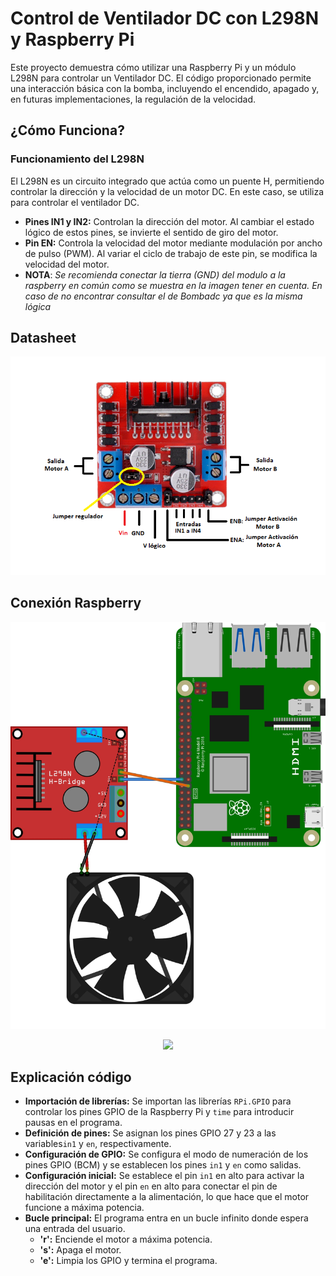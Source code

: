  # Control de Ventilador DC con L298N y Raspberry Pi

 Este proyecto demuestra cómo utilizar una Raspberry Pi y un módulo L298N para controlar un Ventilador DC. El código proporcionado permite una interacción básica con la bomba, incluyendo el encendido, apagado y, en futuras implementaciones, la regulación de la velocidad.

 ## ¿Cómo Funciona?
 ### Funcionamiento del L298N
 El L298N es un circuito integrado que actúa como un puente H, permitiendo controlar la dirección y la velocidad de un motor DC. En este caso, se utiliza para controlar el ventilador DC.

- **Pines IN1 y IN2:** Controlan la dirección del motor. Al cambiar el estado lógico de estos pines, se invierte el sentido de giro del motor.
- **Pin EN:** Controla la velocidad del motor mediante modulación por ancho de pulso (PWM). Al variar el ciclo de trabajo de este pin, se modifica la velocidad del motor.
- **NOTA**: *Se recomienda conectar la tierra (GND) del modulo a la raspberry en común como  se muestra en la imagen tener en cuenta. En caso de no encontrar consultar el de Bombadc ya que es la misma lógica*

## Datasheet

<p align="center">
    <img src="IMG\L298N.png">
</p>

## Conexión Raspberry 

<p align="center">
    <img src="IMG\ventilador.png">
</p>
<p align="center">
    <img src="IMG\ventilador_esquemático.png">
</p>

## Explicación código

- **Importación de librerías:** Se importan las librerías `RPi.GPIO`  para controlar los pines GPIO de la Raspberry Pi y `time` para introducir pausas en el programa.
- **Definición de pines:** Se asignan los pines GPIO 27 y 23 a las variables`in1` y `en`, respectivamente.
- **Configuración de GPIO:** Se configura el modo de numeración de los pines GPIO (BCM) y se establecen los pines `in1` y `en` como salidas.
- **Configuración inicial:** Se establece el pin `in1` en alto para activar la dirección del motor y el pin `en` en alto para conectar el pin de habilitación directamente a la alimentación, lo que hace que el motor funcione a máxima potencia.
- **Bucle principal:** El programa entra en un bucle infinito donde espera una entrada del usuario.
    - **'r':** Enciende el motor a máxima potencia.
    - **'s':** Apaga el motor.
    - **'e':** Limpia los GPIO y termina el programa.


